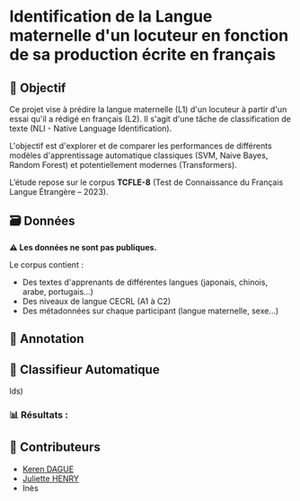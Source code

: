 # Identification de la Langue maternelle d'un locuteur en fonction de sa production écrite en français

## 🎯 Objectif

Ce projet vise à prédire la langue maternelle (L1) d'un locuteur à partir d'un essai qu'il a rédigé en français (L2).
Il s'agit d'une tâche de classification de texte (NLI - Native Language Identification).

L'objectif est d'explorer et de comparer les performances de différents modèles d'apprentissage automatique classiques (SVM, Naive Bayes, Random Forest) et potentiellement modernes (Transformers).

L’étude repose sur le corpus **TCFLE-8** (Test de Connaissance du Français Langue Étrangère – 2023).


## 🗃️ Données

**⚠️ Les données ne sont pas publiques.**

Le corpus contient :
- Des textes d'apprenants de différentes langues (japonais, chinois, arabe, portugais...)
- Des niveaux de langue CECRL (A1 à C2)
- Des métadonnées sur chaque participant (langue maternelle, sexe...)


## 📝 Annotation



## 🧠 Classifieur Automatique

lds)

### 📊 Résultats :


## 👥 Contributeurs

- [Keren DAGUE](https://github.com/KerenDague)
- [Juliette HENRY](https://github.com/juliettehnr)
- Inès
